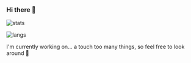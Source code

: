 ### Hi there 👋

![stats](https://github-readme-stats.vercel.app/api?username=Yey007&theme=vision-friendly-dark)

![langs](https://github-readme-stats.vercel.app/api/top-langs/?username=Yey007&layout=compact&theme=vision-friendly-dark)

I'm currently working on... a touch too many things, so feel free to look around 🚀
